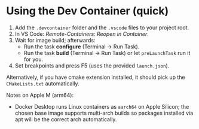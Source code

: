 # Using the Dev Container (quick)

1. Add the `.devcontainer` folder and the `.vscode` files to your project root.
2. In VS Code: *Remote-Containers: Reopen in Container*.
3. Wait for image build; afterwards:
   - Run the task **configure** (Terminal → Run Task).
   - Run the task **build** (Terminal → Run Task) or let `preLaunchTask` run it for you.
4. Set breakpoints and press F5 (uses the provided `launch.json`).

Alternatively, if you have cmake extension installed, it should pick up the `CMakeLists.txt` automatically.

Notes on Apple M (arm64):
- Docker Desktop runs Linux containers as `aarch64` on Apple Silicon; the chosen base image supports multi-arch builds so packages installed via apt will be the correct arch automatically.
